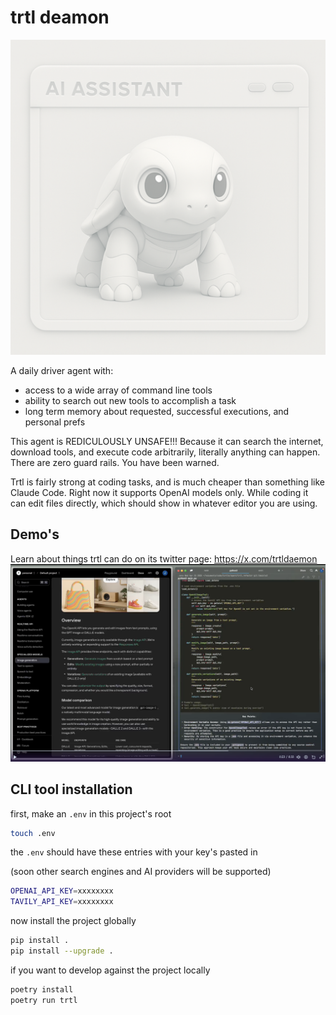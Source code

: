 # trtl deamon

![alt text](trtldaemon2.png)

A daily driver agent with:

- access to a wide array of command line tools
- ability to search out new tools to accomplish a task
- long term memory about requested, successful executions, and personal prefs

This agent is REDICULOUSLY UNSAFE!!!
Because it can search the internet, download tools, and execute code
arbitrarily, literally anything can happen. There are zero guard rails.
You have been warned.

Trtl is fairly strong at coding tasks, and is much cheaper than
something like Claude Code.
Right now it supports OpenAI models only.
While coding it can edit files directly, which
should show in whatever editor you are using.

## Demo's

Learn about things trtl can do on its twitter page: https://x.com/trtldaemon
![alt text](trtl-demos.png)

## CLI tool installation

first, make an `.env` in this project's root

```bash
touch .env
```

the `.env` should have these entries with your key's pasted in

(soon other search engines and AI providers will be supported)

```bash
OPENAI_API_KEY=xxxxxxxx
TAVILY_API_KEY=xxxxxxxx

```

now install the project globally

```bash
pip install .
pip install --upgrade .
```

if you want to develop against the project locally

```bash
poetry install
poetry run trtl
```
